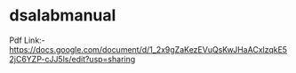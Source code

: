 # dsalabmanual

Pdf Link:-https://docs.google.com/document/d/1_2x9gZaKezEVuQsKwJHaACxlzqkE52jC6YZP-cJJ5ls/edit?usp=sharing
